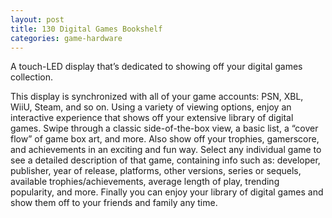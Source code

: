 ```yaml
---
layout: post
title: 130 Digital Games Bookshelf
categories: game-hardware
---
```

A touch-LED display that’s dedicated to showing off your digital games collection.

This display is synchronized with all of your game accounts: PSN, XBL, WiiU, Steam, and so on.  Using a variety of viewing options, enjoy an interactive experience that shows off your extensive library of digital games.  Swipe through a classic side-of-the-box view, a basic list, a “cover flow” of game box art, and more.  Also show off your trophies, gamerscore, and achievements in an exciting and fun way.  Select any individual game to see a detailed description of that game, containing info such as: developer, publisher, year of release, platforms, other versions, series or sequels, available trophies/achievements, average length of play, trending popularity, and more.  Finally you can enjoy your library of digital games and show them off to your friends and family any time.